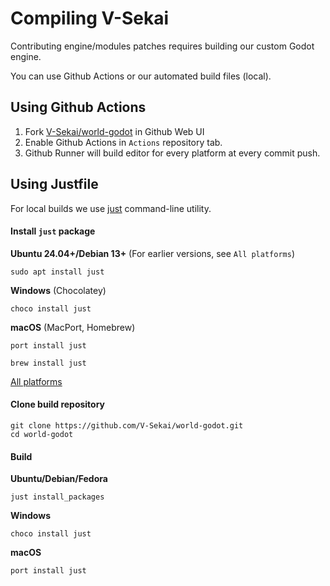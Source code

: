 # Compiling V-Sekai
Contributing engine/modules patches requires building our custom Godot engine.

You can use Github Actions or our automated build files (local).

## Using Github Actions
1. Fork [V-Sekai/world-godot](https://github.com/V-Sekai/world-godot) in Github Web UI
2. Enable Github Actions in `Actions` repository tab.
3. Github Runner will build editor for every platform at every commit push.

## Using Justfile
For local builds we use [just](https://github.com/casey/just) command-line utility.


#### Install `just` package
**Ubuntu 24.04+/Debian 13+** (For earlier versions, see `All platforms`)
```
sudo apt install just
```
**Windows** (Chocolatey)
```
choco install just
```
**macOS** (MacPort, Homebrew)
```
port install just
```
```
brew install just
```
[All platforms](https://github.com/casey/just?tab=readme-ov-file#packages)

#### Clone build repository
```
git clone https://github.com/V-Sekai/world-godot.git
cd world-godot
```

#### Build
 **Ubuntu/Debian/Fedora**
```
just install_packages

```
**Windows**
```
choco install just
```
**macOS**
```
port install just
```
